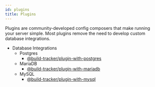 ```yaml
---
id: plugins
title: Plugins
---
```


Plugins are community-developed config composers that make running your server simple. Most plugins remove the need to develop custom database integrations.

- Database Integrations
  - Postgres
    - [@build-tracker/plugin-with-postgres](/docs/plugins/withPostgres)
  - MariaDB
    - [@build-tracker/plugin-with-mariadb](/docs/plugins/withMariadb)
  - MySQL
    - [@build-tracker/plugin-with-mysql](/docs/plugins/withMysql)
